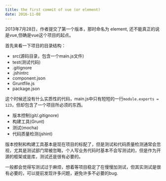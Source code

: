 ```yaml
---
title: the first commit of vue (or element)
date: 2016-11-08 
---
```


2013年7月28日，作者提交了第一个版本，那时命名为 element, 还不能真正的说是vue,但确是vue这个项目的起点。

首先来看一下项目的目录结构：

* src(源码目录，包含一个main.js文件)
* test(测试代码)
* .gitignore
* .jshintrc
* component.json
* Gruntfile.js
* package.json

这个时候还没有什么实质性的代码，main.js中只有短短的一行`module.exports = 123`，但却包含了一个项目所必须的东西。

* 版本控制(git/.gitignore)
* 构建工具(Grunt)
* 测试(mocha)
* 代码质量检测(jshint)

版本控制和构建工具基本是现在项目的标配了，但是测试和代码质量检测通常会忽视，尤其是测试部门常被忽略，个人写业务代码时基本不会写测试的，但是作为开源的框架或是库，测试还是很有必要的。

一般都会觉得写测试过于麻烦，想着等项目稳定了在慢慢加测试，但其实测试是很有必要的，可以提前发现许多问题，避免许多不必要的bug.